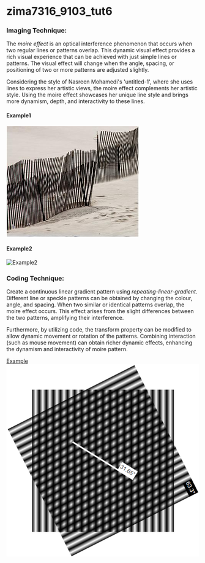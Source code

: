 # zima7316_9103_tut6

### **Imaging Technique:**

The *moire effect* is an optical interference phenomenon that occurs when two regular lines or patterns overlap. This dynamic visual effect provides a rich visual experience that can be achieved with just simple lines or patterns. The visual effect will change when the angle, spacing, or positioning of two or more patterns are adjusted slightly.

Considering the style of Nasreen Mohamedi's 'untitled-1', where she uses lines to express her artistic views, the moire effect complements her artistic style. Using the moire effect showcases her unique line style and brings more dynamism, depth, and interactivity to these lines.

#### Example1
![Example1](readmeImages/Example%20of%20Moire%20Pattern.jpg)
#### Example2
![Example2](readmeImages/Moire_Pattern_2880x1655_Lede.jpg)

### **Coding Technique:**

Create a continuous linear gradient pattern using *repeating-linear-gradient*. Different line or speckle patterns can be obtained by changing the colour, angle, and spacing. When two similar or identical patterns overlap, the moire effect occurs. This effect arises from the slight differences between the two patterns, amplifying their interference.

Furthermore, by utilizing code, the transform property can be modified to allow dynamic movement or rotation of the patterns. Combining interaction (such as mouse movement) can obtain richer dynamic effects, enhancing the dynamism and interactivity of moire pattern.

[Example](https://codepen.io/LukeFixt/pen/VLQVWJ)
![Example](readmeImages/Screenshot.png)
